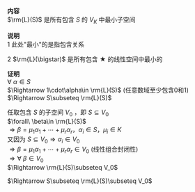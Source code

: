 **内容**  
 $\rm{L}(S)$ 是所有包含 $S$ 的 $V_K$ 中最小子空间  
  
**说明**  
1 此处"最小"的是指包含关系  
  
2  $\rm{L}(\bigstar)$ 是所有包含 $\bigstar$ 的线性空间中最小的  
  
**证明**  
 $\forall\ \alpha\in S$   
 $\Rightarrow 1\cdot\alpha\in \rm{L}(S)$  (任意数域至少包含0和1)  
 $\Rightarrow S\subseteq \rm{L}(S)$   
  
任取包含 $S$ 的子空间 $V_0$ ，即 $S\subseteq V_0$   
 $\forall\ \beta\in \rm{L}(S)$   
 $\Rightarrow \beta=\mu_1\alpha_1+\cdots  
+\mu_r\alpha_r，\alpha_i\in S，\mu_i\in K$   
又因为 $S\subseteq V_0\Rightarrow \alpha_i\in V_0$   
 $\Rightarrow\beta=  
\mu_1\alpha_1+\cdots+\mu_r\alpha_r\in V_0$  (线性组合封闭性)  
 $\Rightarrow\forall\ \beta\in V_0$   
 $\Rightarrow \rm{L}(S)\subseteq V_0$   
  
 $\Rightarrow S\subseteq \rm{L}(S)\subseteq V_0$   
